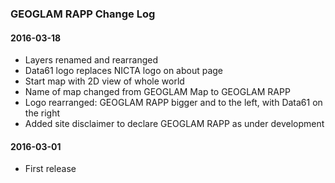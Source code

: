 ### GEOGLAM RAPP Change Log

#### 2016-03-18

* Layers renamed and rearranged
* Data61 logo replaces NICTA logo on about page
* Start map with 2D view of whole world
* Name of map changed from GEOGLAM Map to GEOGLAM RAPP
* Logo rearranged: GEOGLAM RAPP bigger and to the left, with Data61 on the right
* Added site disclaimer to declare GEOGLAM RAPP as under development

#### 2016-03-01

* First release



